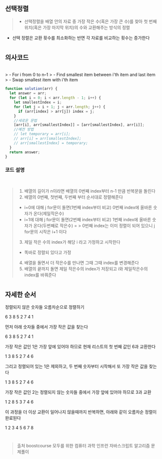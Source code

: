 ## 선택정렬

> - 선택정렬을 배열 안의 자료 중 가장 작은 수(혹은 가장 큰 수)를 찾아 첫 번째 위치(혹은 가장 마지막 위치)의 수와 교환해주는 방식의 정렬

- 선택 정렬은 교환 횟수를 최소화하는 반면 각 자료를 비교하는 횟수는 증가한다

#

## 의사코드

<br>
> - For i from 0 to n–1
> - Find smallest item between i'th item and last item
> - Swap smallest item with i'th item

```js
function solution(arr) {
  let answer = arr;
  for (let i = 0; i < arr.length - 1; i++) {
    let smallestIndex = i;
    for (let j = i + 1; j < arr.length; j++) {
      if (arr[index] > arr[j]) index = j;
    }
    //새로운 문법
    [arr[i], arr[smallestIndex]] = [arr[smallestIndex], arr[i]];
    //예전 방법
    // let temporary = arr[i];
    // arr[i] = arr[smallestIndex];
    // arr[smallestIndex] = temporary;
  }
  return answer;
}
```

### 코드 설명

<br>

> 1. 배열의 길이가 n이라면 배열의 0번째 index부터 n-1 만큼 반복문을 돌린다
> 2. 배열의 0번째, 첫번째, 두번째 부터 순서대로 정렬해준다
>
> - i=0에 대해 j for문이 돌면(1번째 index부터 비교) 0번째 index에 올바른 숫자가 온다(제일작은수)
> - i=1에 대해 j for문이 돌면(2번째 index부터 비교) 1번째 index에 올바른 숫자가 온다(두번째로 작은수) = > 0번째 index는 이미 정렬이 되어 있으니 j for문의 시작은 i+1 이다
>
> 3.  제일 작은 수의 index가 해당 i 라고 가정하고 시작한다
>
> - 똑바로 정렬되 있다고 가정
>
> 4.  배열을 돌면서 더 작은수를 만나면 그때 그때 index를 변경해준다
> 5.  배열의 끝까지 돌면 제일 작은수의 index가 저장되고 i와 제일작은수의 index를 바꿔준다

#

## 자세한 순서

정렬되지 않은 숫자들 오름차순으로 정렬하기

6 3 8 5 2 7 4 1

먼저 아래 숫자들 중에서 가장 작은 값을 찾는다

6 3 8 5 2 7 4 1

가장 작은 값인 1은 가장 앞에 있어야 하므로 현재 리스트의 첫 번째 값인 6과 교환한다

1 3 8 5 2 7 4 6

그리고 정렬되어 있는 1은 제외하고, 두 번째 숫자부터 시작해서 또 가장 작은 값을 찾는다

1 3 8 5 2 7 4 6

가장 작은 값인 2는 정렬되지 않는 숫자들 중에서 가장 앞에 있어야 하므로 3과 교환

1 2 8 5 3 7 4 6

이 과정을 더 이상 교환이 일어나지 않을때까지 반복하면, 아래와 같이 오름차순 정렬이 완료된다

1 2 3 4 5 6 7 8

#

> 출처 boostcourse 모두를 위한 컴퓨터 과학
> 인프런 자바스크립트 알고리즘 문제풀이
